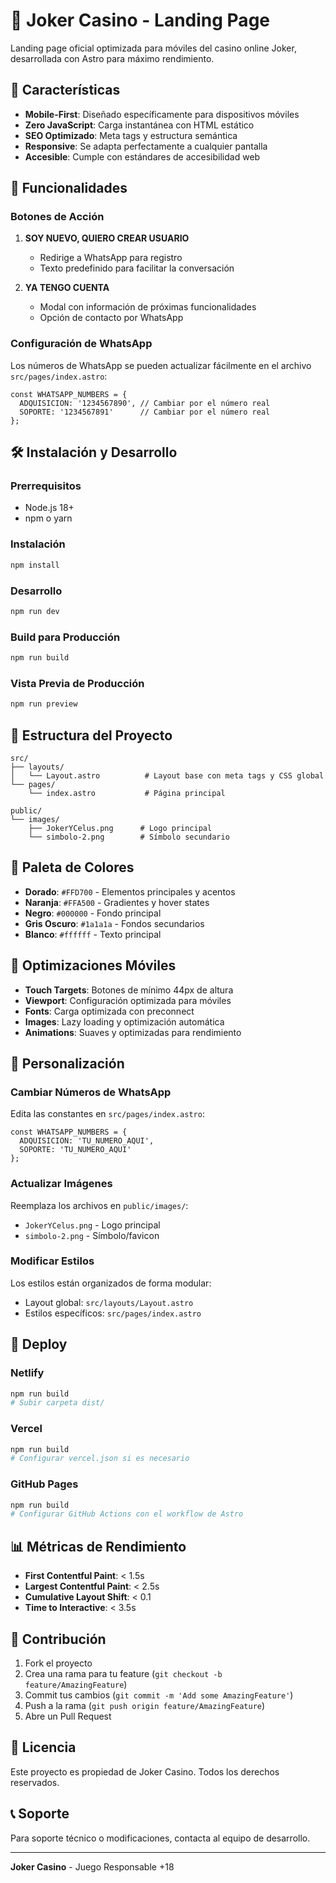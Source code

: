 # 🎰 Joker Casino - Landing Page

Landing page oficial optimizada para móviles del casino online Joker, desarrollada con Astro para máximo rendimiento.

## 🚀 Características

- **Mobile-First**: Diseñado específicamente para dispositivos móviles
- **Zero JavaScript**: Carga instantánea con HTML estático
- **SEO Optimizado**: Meta tags y estructura semántica
- **Responsive**: Se adapta perfectamente a cualquier pantalla
- **Accesible**: Cumple con estándares de accesibilidad web

## 📱 Funcionalidades

### Botones de Acción
1. **SOY NUEVO, QUIERO CREAR USUARIO**
   - Redirige a WhatsApp para registro
   - Texto predefinido para facilitar la conversación

2. **YA TENGO CUENTA**
   - Modal con información de próximas funcionalidades
   - Opción de contacto por WhatsApp

### Configuración de WhatsApp
Los números de WhatsApp se pueden actualizar fácilmente en el archivo `src/pages/index.astro`:

```astro
const WHATSAPP_NUMBERS = {
  ADQUISICION: '1234567890', // Cambiar por el número real
  SOPORTE: '1234567891'      // Cambiar por el número real
};
```

## 🛠️ Instalación y Desarrollo

### Prerrequisitos
- Node.js 18+ 
- npm o yarn

### Instalación
```bash
npm install
```

### Desarrollo
```bash
npm run dev
```

### Build para Producción
```bash
npm run build
```

### Vista Previa de Producción
```bash
npm run preview
```

## 📁 Estructura del Proyecto

```
src/
├── layouts/
│   └── Layout.astro          # Layout base con meta tags y CSS global
└── pages/
    └── index.astro           # Página principal

public/
└── images/
    ├── JokerYCelus.png      # Logo principal
    └── simbolo-2.png        # Símbolo secundario
```

## 🎨 Paleta de Colores

- **Dorado**: `#FFD700` - Elementos principales y acentos
- **Naranja**: `#FFA500` - Gradientes y hover states
- **Negro**: `#000000` - Fondo principal
- **Gris Oscuro**: `#1a1a1a` - Fondos secundarios
- **Blanco**: `#ffffff` - Texto principal

## 📱 Optimizaciones Móviles

- **Touch Targets**: Botones de mínimo 44px de altura
- **Viewport**: Configuración optimizada para móviles
- **Fonts**: Carga optimizada con preconnect
- **Images**: Lazy loading y optimización automática
- **Animations**: Suaves y optimizadas para rendimiento

## 🔧 Personalización

### Cambiar Números de WhatsApp
Edita las constantes en `src/pages/index.astro`:

```astro
const WHATSAPP_NUMBERS = {
  ADQUISICION: 'TU_NUMERO_AQUI',
  SOPORTE: 'TU_NUMERO_AQUI'
};
```

### Actualizar Imágenes
Reemplaza los archivos en `public/images/`:
- `JokerYCelus.png` - Logo principal
- `simbolo-2.png` - Símbolo/favicon

### Modificar Estilos
Los estilos están organizados de forma modular:
- Layout global: `src/layouts/Layout.astro`
- Estilos específicos: `src/pages/index.astro`

## 🚀 Deploy

### Netlify
```bash
npm run build
# Subir carpeta dist/
```

### Vercel
```bash
npm run build
# Configurar vercel.json si es necesario
```

### GitHub Pages
```bash
npm run build
# Configurar GitHub Actions con el workflow de Astro
```

## 📊 Métricas de Rendimiento

- **First Contentful Paint**: < 1.5s
- **Largest Contentful Paint**: < 2.5s
- **Cumulative Layout Shift**: < 0.1
- **Time to Interactive**: < 3.5s

## 🤝 Contribución

1. Fork el proyecto
2. Crea una rama para tu feature (`git checkout -b feature/AmazingFeature`)
3. Commit tus cambios (`git commit -m 'Add some AmazingFeature'`)
4. Push a la rama (`git push origin feature/AmazingFeature`)
5. Abre un Pull Request

## 📄 Licencia

Este proyecto es propiedad de Joker Casino. Todos los derechos reservados.

## 📞 Soporte

Para soporte técnico o modificaciones, contacta al equipo de desarrollo.

---

**Joker Casino** - Juego Responsable +18